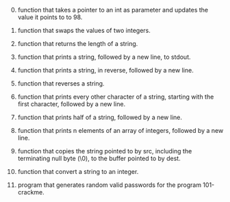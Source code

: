 0. function that takes a pointer to an int as parameter and updates the value it points to to 98.

1. function that swaps the values of two integers.

2. function that returns the length of a string.

3. function that prints a string, followed by a new line, to stdout.

4. function that prints a string, in reverse, followed by a new line.

5. function that reverses a string. 

6. function that prints every other character of a string, starting with the first character, followed by a new line.

7. function that prints half of a string, followed by a new line.
8. function that prints n elements of an array of integers, followed by a new line.

9. function that copies the string pointed to by src, including the terminating null byte (\0), to the buffer pointed to by dest.

10. function that convert a string to an integer.

11. program that generates random valid passwords for the program 101-crackme.
